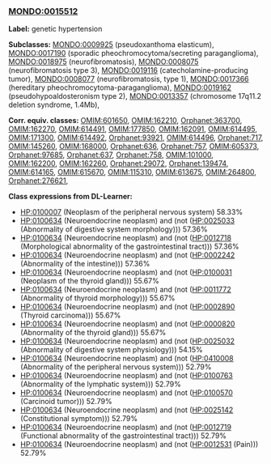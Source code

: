 
### [MONDO:0015512](http://purl.obolibrary.org/obo/MONDO_0015512)
**Label:** genetic hypertension

**Subclasses:** [MONDO:0009925](http://purl.obolibrary.org/obo/MONDO_0009925) (pseudoxanthoma elasticum), [MONDO:0017190](http://purl.obolibrary.org/obo/MONDO_0017190) (sporadic pheochromocytoma/secreting paraganglioma), [MONDO:0018975](http://purl.obolibrary.org/obo/MONDO_0018975) (neurofibromatosis), [MONDO:0008075](http://purl.obolibrary.org/obo/MONDO_0008075) (neurofibromatosis type 3), [MONDO:0019116](http://purl.obolibrary.org/obo/MONDO_0019116) (catecholamine-producing tumor), [MONDO:0008077](http://purl.obolibrary.org/obo/MONDO_0008077) (neurofibromatosis, type 1), [MONDO:0017366](http://purl.obolibrary.org/obo/MONDO_0017366) (hereditary pheochromocytoma-paraganglioma), [MONDO:0019162](http://purl.obolibrary.org/obo/MONDO_0019162) (pseudohypoaldosteronism type 2), [MONDO:0013357](http://purl.obolibrary.org/obo/MONDO_0013357) (chromosome 17q11.2 deletion syndrome, 1.4Mb), 

**Corr. equiv. classes:** [OMIM:601650](http://purl.obolibrary.org/obo/OMIM_601650), [OMIM:162210](http://purl.obolibrary.org/obo/OMIM_162210), [Orphanet:363700](http://www.orpha.net/ORDO/Orphanet_363700), [OMIM:162270](http://purl.obolibrary.org/obo/OMIM_162270), [OMIM:614491](http://purl.obolibrary.org/obo/OMIM_614491), [OMIM:177850](http://purl.obolibrary.org/obo/OMIM_177850), [OMIM:162091](http://purl.obolibrary.org/obo/OMIM_162091), [OMIM:614495](http://purl.obolibrary.org/obo/OMIM_614495), [OMIM:171300](http://purl.obolibrary.org/obo/OMIM_171300), [OMIM:614492](http://purl.obolibrary.org/obo/OMIM_614492), [Orphanet:93921](http://www.orpha.net/ORDO/Orphanet_93921), [OMIM:614496](http://purl.obolibrary.org/obo/OMIM_614496), [Orphanet:717](http://www.orpha.net/ORDO/Orphanet_717), [OMIM:145260](http://purl.obolibrary.org/obo/OMIM_145260), [OMIM:168000](http://purl.obolibrary.org/obo/OMIM_168000), [Orphanet:636](http://www.orpha.net/ORDO/Orphanet_636), [Orphanet:757](http://www.orpha.net/ORDO/Orphanet_757), [OMIM:605373](http://purl.obolibrary.org/obo/OMIM_605373), [Orphanet:97685](http://www.orpha.net/ORDO/Orphanet_97685), [Orphanet:637](http://www.orpha.net/ORDO/Orphanet_637), [Orphanet:758](http://www.orpha.net/ORDO/Orphanet_758), [OMIM:101000](http://purl.obolibrary.org/obo/OMIM_101000), [OMIM:162200](http://purl.obolibrary.org/obo/OMIM_162200), [OMIM:162260](http://purl.obolibrary.org/obo/OMIM_162260), [Orphanet:29072](http://www.orpha.net/ORDO/Orphanet_29072), [Orphanet:139474](http://www.orpha.net/ORDO/Orphanet_139474), [OMIM:614165](http://purl.obolibrary.org/obo/OMIM_614165), [OMIM:615670](http://purl.obolibrary.org/obo/OMIM_615670), [OMIM:115310](http://purl.obolibrary.org/obo/OMIM_115310), [OMIM:613675](http://purl.obolibrary.org/obo/OMIM_613675), [OMIM:264800](http://purl.obolibrary.org/obo/OMIM_264800), [Orphanet:276621](http://www.orpha.net/ORDO/Orphanet_276621), 

**Class expressions from DL-Learner:**

- [HP:0100007](http://purl.obolibrary.org/obo/HP_0100007) (Neoplasm of the peripheral nervous system) 58.33%
- [HP:0100634](http://purl.obolibrary.org/obo/HP_0100634) (Neuroendocrine neoplasm) and (not ([HP:0025033](http://purl.obolibrary.org/obo/HP_0025033) (Abnormality of digestive system morphology))) 57.36%
- [HP:0100634](http://purl.obolibrary.org/obo/HP_0100634) (Neuroendocrine neoplasm) and (not ([HP:0012718](http://purl.obolibrary.org/obo/HP_0012718) (Morphological abnormality of the gastrointestinal tract))) 57.36%
- [HP:0100634](http://purl.obolibrary.org/obo/HP_0100634) (Neuroendocrine neoplasm) and (not ([HP:0002242](http://purl.obolibrary.org/obo/HP_0002242) (Abnormality of the intestine))) 57.36%
- [HP:0100634](http://purl.obolibrary.org/obo/HP_0100634) (Neuroendocrine neoplasm) and (not ([HP:0100031](http://purl.obolibrary.org/obo/HP_0100031) (Neoplasm of the thyroid gland))) 55.67%
- [HP:0100634](http://purl.obolibrary.org/obo/HP_0100634) (Neuroendocrine neoplasm) and (not ([HP:0011772](http://purl.obolibrary.org/obo/HP_0011772) (Abnormality of thyroid morphology))) 55.67%
- [HP:0100634](http://purl.obolibrary.org/obo/HP_0100634) (Neuroendocrine neoplasm) and (not ([HP:0002890](http://purl.obolibrary.org/obo/HP_0002890) (Thyroid carcinoma))) 55.67%
- [HP:0100634](http://purl.obolibrary.org/obo/HP_0100634) (Neuroendocrine neoplasm) and (not ([HP:0000820](http://purl.obolibrary.org/obo/HP_0000820) (Abnormality of the thyroid gland))) 55.67%
- [HP:0100634](http://purl.obolibrary.org/obo/HP_0100634) (Neuroendocrine neoplasm) and (not ([HP:0025032](http://purl.obolibrary.org/obo/HP_0025032) (Abnormality of digestive system physiology))) 54.15%
- [HP:0100634](http://purl.obolibrary.org/obo/HP_0100634) (Neuroendocrine neoplasm) and (not ([HP:0410008](http://purl.obolibrary.org/obo/HP_0410008) (Abnormality of the peripheral nervous system))) 52.79%
- [HP:0100634](http://purl.obolibrary.org/obo/HP_0100634) (Neuroendocrine neoplasm) and (not ([HP:0100763](http://purl.obolibrary.org/obo/HP_0100763) (Abnormality of the lymphatic system))) 52.79%
- [HP:0100634](http://purl.obolibrary.org/obo/HP_0100634) (Neuroendocrine neoplasm) and (not ([HP:0100570](http://purl.obolibrary.org/obo/HP_0100570) (Carcinoid tumor))) 52.79%
- [HP:0100634](http://purl.obolibrary.org/obo/HP_0100634) (Neuroendocrine neoplasm) and (not ([HP:0025142](http://purl.obolibrary.org/obo/HP_0025142) (Constitutional symptom))) 52.79%
- [HP:0100634](http://purl.obolibrary.org/obo/HP_0100634) (Neuroendocrine neoplasm) and (not ([HP:0012719](http://purl.obolibrary.org/obo/HP_0012719) (Functional abnormality of the gastrointestinal tract))) 52.79%
- [HP:0100634](http://purl.obolibrary.org/obo/HP_0100634) (Neuroendocrine neoplasm) and (not ([HP:0012531](http://purl.obolibrary.org/obo/HP_0012531) (Pain))) 52.79%


